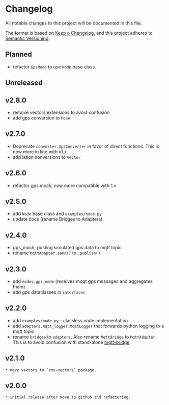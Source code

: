 # Changelog
All notable changes to this project will be documented in this file.

The format is based on [Keep a Changelog](https://keepachangelog.com/en/1.0.0/), and this project adheres to [Semantic Versioning](https://semver.org/spec/v2.0.0.html).


## Planned

* refactor `GpsNode` to use `Node` base class.


## Unreleased

## v2.8.0

* remove vectors extensions to avoid confusion
* add gps conversion to `Pose`


## v2.7.0

* Deprecate `converter.GpsConverter` in favor of direct functions. This is now more in line with v1.x
* add latlon conversions to `Vector`


## v2.6.0
* refactor gps mock, now more compatible with 1.x


## v2.5.0

* add `Node` base class and `examples/node.py`
* update docs (rename Bridges to Adapters)

## v2.4.0
* gps_mock, posting simulated gps data to mqtt topic
* rename `MqttAdapter.send()` to `.publish()`


## v2.3.0

* add `nodes.gps_node` (receives mqqt gps messages and aggregates them)
* add gps dataclasses in `interfaces`

## v2.2.0

* add `examples/node.py` - classless node implementation
* add `adapters.mqtt_logger.MqttLogger` that forwards python logging to a mqtt topic
* rename `bridges` to `adapters`. Also rename `MqttBridge` to `MqttAdapter`. This is to avoid confusion with
stand-alone [mqtt-bridge](https://gitlab.com/roxautomation/components/mqtt-bridge)

## v2.1.0
    * move vectors to `rox-vectors` package.


## v2.0.0
    * initial release after move to github and refactoring.
